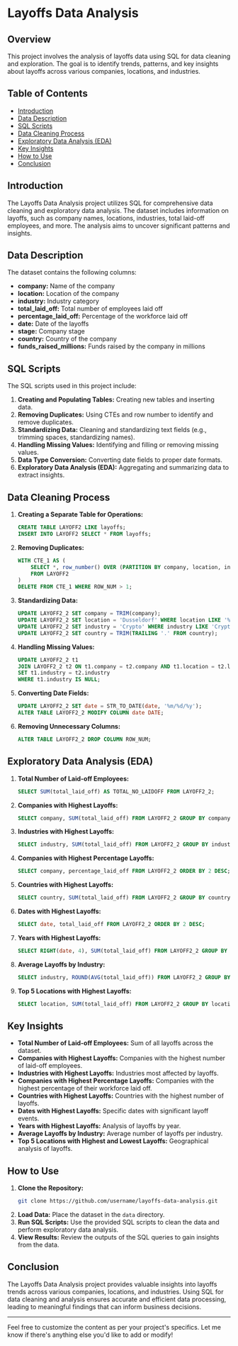 
# Layoffs Data Analysis

## **Overview**

This project involves the analysis of layoffs data using SQL for data cleaning and exploration. The goal is to identify trends, patterns, and key insights about layoffs across various companies, locations, and industries.

## **Table of Contents**

- [Introduction](#introduction)
- [Data Description](#data-description)
- [SQL Scripts](#sql-scripts)
- [Data Cleaning Process](#data-cleaning-process)
- [Exploratory Data Analysis (EDA)](#exploratory-data-analysis-eda)
- [Key Insights](#key-insights)
- [How to Use](#how-to-use)
- [Conclusion](#conclusion)

## **Introduction**

The Layoffs Data Analysis project utilizes SQL for comprehensive data cleaning and exploratory data analysis. The dataset includes information on layoffs, such as company names, locations, industries, total laid-off employees, and more. The analysis aims to uncover significant patterns and insights.

## **Data Description**

The dataset contains the following columns:
- **company:** Name of the company
- **location:** Location of the company
- **industry:** Industry category
- **total_laid_off:** Total number of employees laid off
- **percentage_laid_off:** Percentage of the workforce laid off
- **date:** Date of the layoffs
- **stage:** Company stage
- **country:** Country of the company
- **funds_raised_millions:** Funds raised by the company in millions

## **SQL Scripts**

The SQL scripts used in this project include:
1. **Creating and Populating Tables:** Creating new tables and inserting data.
2. **Removing Duplicates:** Using CTEs and row number to identify and remove duplicates.
3. **Standardizing Data:** Cleaning and standardizing text fields (e.g., trimming spaces, standardizing names).
4. **Handling Missing Values:** Identifying and filling or removing missing values.
5. **Data Type Conversion:** Converting date fields to proper date formats.
6. **Exploratory Data Analysis (EDA):** Aggregating and summarizing data to extract insights.

## **Data Cleaning Process**

1. **Creating a Separate Table for Operations:**
    ```sql
    CREATE TABLE LAYOFF2 LIKE layoffs;
    INSERT INTO LAYOFF2 SELECT * FROM layoffs;
    ```

2. **Removing Duplicates:**
    ```sql
    WITH CTE_1 AS (
        SELECT *, row_number() OVER (PARTITION BY company, location, industry, total_laid_off, percentage_laid_off, date, stage, country, funds_raised_millions) AS ROW_NUM
        FROM LAYOFF2
    )
    DELETE FROM CTE_1 WHERE ROW_NUM > 1;
    ```

3. **Standardizing Data:**
    ```sql
    UPDATE LAYOFF2_2 SET company = TRIM(company);
    UPDATE LAYOFF2_2 SET location = 'Dusseldorf' WHERE location LIKE '%ldorf';
    UPDATE LAYOFF2_2 SET industry = 'Crypto' WHERE industry LIKE 'Crypto%';
    UPDATE LAYOFF2_2 SET country = TRIM(TRAILING '.' FROM country);
    ```

4. **Handling Missing Values:**
    ```sql
    UPDATE LAYOFF2_2 t1
    JOIN LAYOFF2_2 t2 ON t1.company = t2.company AND t1.location = t2.location
    SET t1.industry = t2.industry
    WHERE t1.industry IS NULL;
    ```

5. **Converting Date Fields:**
    ```sql
    UPDATE LAYOFF2_2 SET date = STR_TO_DATE(date, '%m/%d/%y');
    ALTER TABLE LAYOFF2_2 MODIFY COLUMN date DATE;
    ```

6. **Removing Unnecessary Columns:**
    ```sql
    ALTER TABLE LAYOFF2_2 DROP COLUMN ROW_NUM;
    ```

## **Exploratory Data Analysis (EDA)**

1. **Total Number of Laid-off Employees:**
    ```sql
    SELECT SUM(total_laid_off) AS TOTAL_NO_LAIDOFF FROM LAYOFF2_2;
    ```

2. **Companies with Highest Layoffs:**
    ```sql
    SELECT company, SUM(total_laid_off) FROM LAYOFF2_2 GROUP BY company ORDER BY 2 DESC;
    ```

3. **Industries with Highest Layoffs:**
    ```sql
    SELECT industry, SUM(total_laid_off) FROM LAYOFF2_2 GROUP BY industry ORDER BY 2 DESC;
    ```

4. **Companies with Highest Percentage Layoffs:**
    ```sql
    SELECT company, percentage_laid_off FROM LAYOFF2_2 ORDER BY 2 DESC;
    ```

5. **Countries with Highest Layoffs:**
    ```sql
    SELECT country, SUM(total_laid_off) FROM LAYOFF2_2 GROUP BY country ORDER BY 2 DESC;
    ```

6. **Dates with Highest Layoffs:**
    ```sql
    SELECT date, total_laid_off FROM LAYOFF2_2 ORDER BY 2 DESC;
    ```

7. **Years with Highest Layoffs:**
    ```sql
    SELECT RIGHT(date, 4), SUM(total_laid_off) FROM LAYOFF2_2 GROUP BY RIGHT(date, 4) ORDER BY 2 DESC;
    ```

8. **Average Layoffs by Industry:**
    ```sql
    SELECT industry, ROUND(AVG(total_laid_off)) FROM LAYOFF2_2 GROUP BY industry ORDER BY 2 DESC;
    ```

9. **Top 5 Locations with Highest Layoffs:**
    ```sql
    SELECT location, SUM(total_laid_off) FROM LAYOFF2_2 GROUP BY location ORDER BY 2 DESC LIMIT 5;
    ```

## **Key Insights**

- **Total Number of Laid-off Employees:** Sum of all layoffs across the dataset.
- **Companies with Highest Layoffs:** Companies with the highest number of laid-off employees.
- **Industries with Highest Layoffs:** Industries most affected by layoffs.
- **Companies with Highest Percentage Layoffs:** Companies with the highest percentage of their workforce laid off.
- **Countries with Highest Layoffs:** Countries with the highest number of layoffs.
- **Dates with Highest Layoffs:** Specific dates with significant layoff events.
- **Years with Highest Layoffs:** Analysis of layoffs by year.
- **Average Layoffs by Industry:** Average number of layoffs per industry.
- **Top 5 Locations with Highest and Lowest Layoffs:** Geographical analysis of layoffs.

## **How to Use**

1. **Clone the Repository:** 
    ```sh
    git clone https://github.com/username/layoffs-data-analysis.git
    ```
2. **Load Data:** Place the dataset in the `data` directory.
3. **Run SQL Scripts:** Use the provided SQL scripts to clean the data and perform exploratory data analysis.
4. **View Results:** Review the outputs of the SQL queries to gain insights from the data.

## **Conclusion**

The Layoffs Data Analysis project provides valuable insights into layoffs trends across various companies, locations, and industries. Using SQL for data cleaning and analysis ensures accurate and efficient data processing, leading to meaningful findings that can inform business decisions.

---

Feel free to customize the content as per your project's specifics. Let me know if there's anything else you'd like to add or modify!
